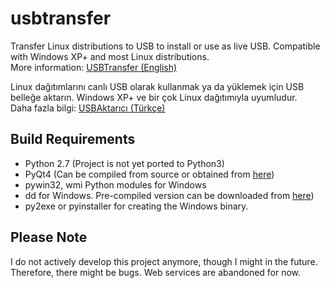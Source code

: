 # usbtransfer
Transfer Linux distributions to USB to install or use as live USB.
Compatible with Windows XP+ and most Linux distributions.
<br>
More information:
<a href="http://usbtransfer.oguzkirat.com" target="_blank">USBTransfer (English)</a>
<p></p>
Linux dağıtımlarını canlı USB olarak kullanmak ya da yüklemek için USB belleğe aktarın.
Windows XP+ ve bir çok Linux dağıtımıyla uyumludur.
<br>
Daha fazla bilgi:
<a href="http://usbaktarici.oguzkirat.com" target="_blank">USBAktarıcı (Türkçe)</a>


## Build Requirements
* Python 2.7 (Project is not yet ported to Python3)
* PyQt4 (Can be compiled from source or obtained from  <a target="_blank" href="https://www.lfd.uci.edu/~gohlke/pythonlibs/#pyqt4">here</a>)
* pywin32, wmi Python modules for Windows
* dd for Windows. Pre-compiled version can be downloaded from <a target="_blank" href="http://www.chrysocome.net/dd">here</a>)
* py2exe or pyinstaller for creating the Windows binary.

## Please Note
I do not actively develop this project anymore, though I might in the future. Therefore, there might be bugs. Web services are abandoned for now.